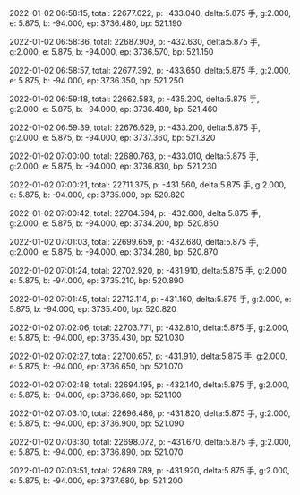 2022-01-02 06:58:15, total: 22677.022, p: -433.040, delta:5.875 手, g:2.000, e: 5.875, b: -94.000, ep: 3736.480, bp: 521.190

2022-01-02 06:58:36, total: 22687.909, p: -432.630, delta:5.875 手, g:2.000, e: 5.875, b: -94.000, ep: 3736.570, bp: 521.150

2022-01-02 06:58:57, total: 22677.392, p: -433.650, delta:5.875 手, g:2.000, e: 5.875, b: -94.000, ep: 3736.350, bp: 521.250

2022-01-02 06:59:18, total: 22662.583, p: -435.200, delta:5.875 手, g:2.000, e: 5.875, b: -94.000, ep: 3736.480, bp: 521.460

2022-01-02 06:59:39, total: 22676.629, p: -433.200, delta:5.875 手, g:2.000, e: 5.875, b: -94.000, ep: 3737.360, bp: 521.320

2022-01-02 07:00:00, total: 22680.763, p: -433.010, delta:5.875 手, g:2.000, e: 5.875, b: -94.000, ep: 3736.830, bp: 521.230

2022-01-02 07:00:21, total: 22711.375, p: -431.560, delta:5.875 手, g:2.000, e: 5.875, b: -94.000, ep: 3735.000, bp: 520.820

2022-01-02 07:00:42, total: 22704.594, p: -432.600, delta:5.875 手, g:2.000, e: 5.875, b: -94.000, ep: 3734.200, bp: 520.850

2022-01-02 07:01:03, total: 22699.659, p: -432.680, delta:5.875 手, g:2.000, e: 5.875, b: -94.000, ep: 3734.280, bp: 520.870

2022-01-02 07:01:24, total: 22702.920, p: -431.910, delta:5.875 手, g:2.000, e: 5.875, b: -94.000, ep: 3735.210, bp: 520.890

2022-01-02 07:01:45, total: 22712.114, p: -431.160, delta:5.875 手, g:2.000, e: 5.875, b: -94.000, ep: 3735.400, bp: 520.820

2022-01-02 07:02:06, total: 22703.771, p: -432.810, delta:5.875 手, g:2.000, e: 5.875, b: -94.000, ep: 3735.430, bp: 521.030

2022-01-02 07:02:27, total: 22700.657, p: -431.910, delta:5.875 手, g:2.000, e: 5.875, b: -94.000, ep: 3736.650, bp: 521.070

2022-01-02 07:02:48, total: 22694.195, p: -432.140, delta:5.875 手, g:2.000, e: 5.875, b: -94.000, ep: 3736.660, bp: 521.100

2022-01-02 07:03:10, total: 22696.486, p: -431.820, delta:5.875 手, g:2.000, e: 5.875, b: -94.000, ep: 3736.900, bp: 521.090

2022-01-02 07:03:30, total: 22698.072, p: -431.670, delta:5.875 手, g:2.000, e: 5.875, b: -94.000, ep: 3736.890, bp: 521.070

2022-01-02 07:03:51, total: 22689.789, p: -431.920, delta:5.875 手, g:2.000, e: 5.875, b: -94.000, ep: 3737.680, bp: 521.200